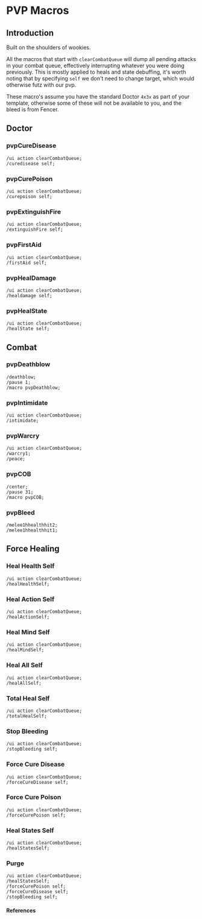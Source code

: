 # PVP Macros

## Introduction
Built on the shoulders of wookies. 

All the macros that start with `clearCombatQueue` will dump all pending attacks in your combat queue, effectively interrupting whatever you were doing previously. This is mostly applied to heals and state debuffing, it's worth noting that by specifying `self` we don't need to change target, which would otherwise futz with our pvp. 

These macro's assume you have the standard Doctor `4x3x` as part of your template, otherwise some of these will not be available to you, and the bleed is from Fencer. 

## Doctor

### pvpCureDisease
```
/ui action clearCombatQueue;
/curedisease self;
```

### pvpCurePoison 
```
/ui action clearCombatQueue;
/curepoison self;
```

### pvpExtinguishFire
```
/ui action clearCombatQueue;
/extinguishFire self;
```

### pvpFirstAid
```
/ui action clearCombatQueue;
/firstAid self;
```

### pvpHealDamage
```
/ui action clearCombatQueue;
/healdamage self;
```

### pvpHealState
```
/ui action clearCombatQueue;
/healState self;
```

## Combat

### pvpDeathblow
```
/deathblow;
/pause 1;
/macro pvpDeathblow;
```

### pvpIntimidate
```
/ui action clearCombatQueue;
/intimidate;
```

### pvpWarcry
```
/ui action clearCombatQueue;
/warcry1;
/peace;
```

### pvpCOB
```
/center;
/pause 31;
/macro pvpCOB;
```

### pvpBleed
```
/melee1hhealthhit2;
/melee1hhealthhit1;
```

## Force Healing

### Heal Health Self

```
/ui action clearCombatQueue;
/healHealthSelf;
```

### Heal Action Self

```
/ui action clearCombatQueue;
/healActionSelf;
```

### Heal Mind Self

```
/ui action clearCombatQueue;
/healMindSelf;
```

### Heal All Self

```
/ui action clearCombatQueue;
/healAllSelf;
```

### Total Heal Self

```
/ui action clearCombatQueue;
/totalHealSelf;
```

### Stop Bleeding

```
/ui action clearCombatQueue;
/stopBleeding self;
```

### Force Cure Disease

```
/ui action clearCombatQueue;
/forceCureDisease self;
```

### Force Cure Poison

```
/ui action clearCombatQueue;
/forceCurePoison self;
```

### Heal States Self

```
/ui action clearCombatQueue;
/healStatesSelf;
```

### Purge

```
/ui action clearCombatQueue;
/healStatesSelf;
/forceCurePoison self;
/forceCureDisease self;
/stopBleeding self;
```

#### References
